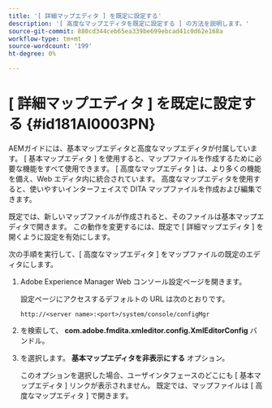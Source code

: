 ```yaml
---
title: '[ 詳細マップエディタ ] を既定に設定する'
description: '[ 高度なマップエディタを既定に設定する ] の方法を説明します。'
source-git-commit: 880cd344ceb65ea339be699ebcad41c0d62e168a
workflow-type: tm+mt
source-wordcount: '199'
ht-degree: 0%

---
```


# [ 詳細マップエディタ ] を既定に設定する {#id181AI0003PN}

AEMガイドには、基本マップエディタと高度なマップエディタが付属しています。 [ 基本マップエディタ ] を使用すると、マップファイルを作成するために必要な機能をすべて使用できます。 [ 高度なマップエディタ ] は、より多くの機能を備え、Web エディタ内に統合されています。 高度なマップエディタを使用すると、使いやすいインターフェイスで DITA マップファイルを作成および編集できます。

既定では、新しいマップファイルが作成されると、そのファイルは基本マップエディタで開きます。 この動作を変更するには、既定で [ 詳細マップエディタ ] を開くように設定を有効にします。

次の手順を実行して、[ 高度なマップエディタ ] をマップファイルの既定のエディタにします。

1. Adobe Experience Manager Web コンソール設定ページを開きます。

   設定ページにアクセスするデフォルトの URL は次のとおりです。

   ```http
   http://<server name>:<port>/system/console/configMgr
   ```

1. を検索して、 **com.adobe.fmdita.xmleditor.config.XmlEditorConfig** バンドル。

1. を選択します。 **基本マップエディタを非表示にする** オプション。

   このオプションを選択した場合、ユーザインタフェースのどこにも [ 基本マップエディタ ] リンクが表示されません。 既定では、マップファイルは [ 高度なマップエディタ ] で開きます。
